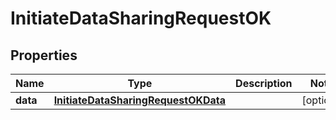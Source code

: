 # InitiateDataSharingRequestOK

## Properties

| Name     | Type                                                                        | Description | Notes      |
| -------- | --------------------------------------------------------------------------- | ----------- | ---------- |
| **data** | [**InitiateDataSharingRequestOKData**](InitiateDataSharingRequestOKData.md) |             | [optional] |
